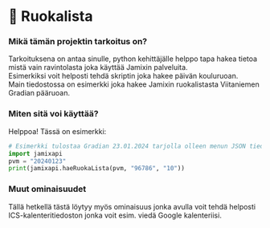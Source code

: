 # 🍎​ Ruokalista

### Mikä tämän projektin tarkoitus on?
Tarkoituksena on antaa sinulle, python kehittäjälle helppo tapa hakea tietoa mistä vain ravintolasta joka käyttää Jamixin palveluita.<br>
Esimerkiksi voit helposti tehdä skriptin joka hakee päivän kouluruoan. <br>Main tiedostossa on esimerkki joka hakee Jamixin ruokalistasta Viitaniemen Gradian pääruoan.

### Miten sitä voi käyttää?
Helppoa! Tässä on esimerkki:
```py
# Esimerkki tulostaa Gradian 23.01.2024 tarjolla olleen menun JSON tiedot.
import jamixapi
pvm = "20240123"
print(jamixapi.haeRuokaLista(pvm, "96786", "10"))
```

### Muut ominaisuudet
Tällä hetkellä tästä löytyy myös ominaisuus jonka avulla voit tehdä helposti ICS-kalenteritiedoston jonka voit esim. viedä Google kalenteriisi.
